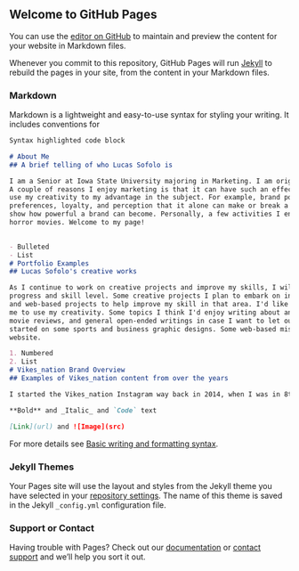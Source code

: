 ## Welcome to GitHub Pages

You can use the [editor on GitHub](https://github.com/Lucsofol/Lucsofol.github.io/edit/main/README.md) to maintain and preview the content for your website in Markdown files.

Whenever you commit to this repository, GitHub Pages will run [Jekyll](https://jekyllrb.com/) to rebuild the pages in your site, from the content in your Markdown files.

### Markdown

Markdown is a lightweight and easy-to-use syntax for styling your writing. It includes conventions for

```markdown
Syntax highlighted code block

# About Me 
## A brief telling of who Lucas Sofolo is   

I am a Senior at Iowa State University majoring in Marketing. I am originally from a small town in Illinois called Roscoe.  
A couple of reasons I enjoy marketing is that it can have such an effect on a business's success and because it allows me to 
use my creativity to my advantage in the subject. For example, brand power and positioning have such an influence on consumer 
preferences, loyalty, and perception that it alone can make or break a firm. Everyone knows Mcdonald's golden arches which go to 
show how powerful a brand can become. Personally, a few activities I enjoy in my free time include running, reading, and watching 
horror movies. Welcome to my page!
  

- Bulleted
- List
# Portfolio Examples 
## Lucas Sofolo's creative works

As I continue to work on creative projects and improve my skills, I will publish my finished products here in order to show my 
progress and skill level. Some creative projects I plan to embark on include blogs on various topics, graphic design pleasure works,
and web-based projects to help improve my skill in that area. I'd like to try writing blogs that can combine my interests and allow 
me to use my creativity. Some topics I think I'd enjoy writing about and could also intrigue some internet browsers are sports talk,
movie reviews, and general open-ended writings in case I want to let out thoughts others could relate to. I'd also like to get 
started on some sports and business graphic designs. Some web-based missions I plan to pursue include starting a vikes_nation 
website. 

1. Numbered
2. List
# Vikes_nation Brand Overview
## Examples of Vikes_nation content from over the years 

I started the Vikes_nation Instagram way back in 2014, when I was in 8th Grade. 

**Bold** and _Italic_ and `Code` text

[Link](url) and ![Image](src)
```

For more details see [Basic writing and formatting syntax](https://docs.github.com/en/github/writing-on-github/getting-started-with-writing-and-formatting-on-github/basic-writing-and-formatting-syntax).

### Jekyll Themes

Your Pages site will use the layout and styles from the Jekyll theme you have selected in your [repository settings](https://github.com/Lucsofol/Lucsofol.github.io/settings/pages). The name of this theme is saved in the Jekyll `_config.yml` configuration file.

### Support or Contact

Having trouble with Pages? Check out our [documentation](https://docs.github.com/categories/github-pages-basics/) or [contact support](https://support.github.com/contact) and we’ll help you sort it out.
